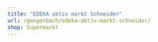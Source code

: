 ```yaml
---
title: "EDEKA aktiv markt Schneider"
url: /gengenbach/edeka-aktiv-markt-schneider/
shop: Supermarkt
---
```

